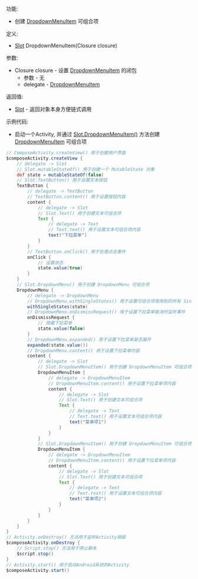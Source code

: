 功能:

+ 创建 [DropdownMenuItem](/API/UI/Compose/Widget/DropdownMenuItem/README.md) 可组合项

定义:

+ [Slot](/API/UI/Compose/Slot/Slot/README.md) DropdownMenuItem(Closure closure)

参数:

+ Closure closure - 设置 [DropdownMenuItem](/API/UI/Compose/Widget/DropdownMenuItem/README.md) 的闭包
    + 参数 - 无
    + delegate - [DropdownMenuItem](/API/UI/Compose/Widget/DropdownMenuItem/README.md)

返回值:

+ [Slot](/API/UI/Compose/Slot/Slot/README.md) - 返回对象本身方便链式调用

示例代码:

+ 启动一个Activity, 并通过 [Slot.DropdownMenuItem()](/API/UI/Compose/Slot/Slot/README.md?id=DropdownMenuItem)
  方法创建 [DropdownMenuItem](/API/UI/Compose/Widget/DropdownMenuItem/README.md) 可组合项

```groovy
// ComposeActivity.createView() 用于创建用户界面
$composeActivity.createView {
    // delegate -> Slot
    // Slot.mutableStateOf() 用于创建一个 MutableState 对象
    def state = mutableStateOf(false)
    // Slot.TextButton() 用于设置文本按钮
    TextButton {
        // delegate -> TextButton
        // TextButton.content() 用于设置按钮内容
        content {
            // delegate -> Slot
            // Slot.Text() 用于创建文本可组合项
            Text {
                // delegate -> Text
                // Text.text() 用于设置文本可组合项内容
                text("下拉菜单")
            }
        }
        // TextButton.onClick() 用于处理点击事件
        onClick {
            // 设置状态
            state.value(true)
        }
    }
    // Slot.DropdownMenu() 用于创建 DropdownMenu 可组合项
    DropdownMenu {
        // delegate -> DropdownMenu
        // DropdownMenu.withSingleStates() 用于设置可组合项使用到的所有 SingleState
        withSingleStates(state)
        // DropdownMenu.onDismissRequest() 用于设置下拉菜单取消时监听事件
        onDismissRequest {
            // 隐藏下拉菜单
            state.value(false)
        }
        // DropdownMenu.expanded() 用于设置下拉菜单是否展开
        expanded(state.value())
        // DropdownMenu.content() 用于设置下拉菜单内容
        content {
            // delegate -> Slot
            // Slot.DropdownMenuItem() 用于创建 DropdownMenuItem 可组合项
            DropdownMenuItem {
                // delegate -> DropdownMenuItem
                // DropdownMenuItem.content() 用于设置下拉菜单项内容
                content {
                    // delegate -> Slot
                    // Slot.Text() 用于创建文本可组合项
                    Text {
                        // delegate -> Text
                        // Text.text() 用于设置文本可组合项内容
                        text("菜单项1")
                    }
                }
            }
            // Slot.DropdownMenuItem() 用于创建 DropdownMenuItem 可组合项
            DropdownMenuItem {
                // delegate -> DropdownMenuItem
                // DropdownMenuItem.content() 用于设置下拉菜单项内容
                content {
                    // delegate -> Slot
                    // Slot.Text() 用于创建文本可组合项
                    Text {
                        // delegate -> Text
                        // Text.text() 用于设置文本可组合项内容
                        text("菜单项2")
                    }
                }
            }
        }
    }
}
// Activity.onDestroy() 方法用于监听Activity销毁
$composeActivity.onDestroy {
    // Script.stop() 方法用于停止脚本
    $script.stop()
}
// Activity.start() 用于启动Android系统的Activity
$composeActivity.start()
```